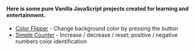 <h4>Here is some pure Vanilla JavaScript projects created for learning and entertainment.</h4>
<ul>
<li>
  <a href="https://color-flipper-001.netlify.app/" target="_blank" >Color Flipper</a> - Change background color by pressing the button
</li>
  <li>
  <a href="https://counter-002.netlify.app/" target="_blank" >Simple Counter</a> - Increase / decrease / reset; positive / negative numbers color identification
</li>
</ul>
